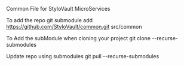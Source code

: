 Common File for StyloVault MicroServices

To add the repo
git submodule add https://github.com/StyloVault/common.git src/common

To Add the subModule when cloning your project
git clone --recurse-submodules

Update repo using submodules
git pull --recurse-submodules